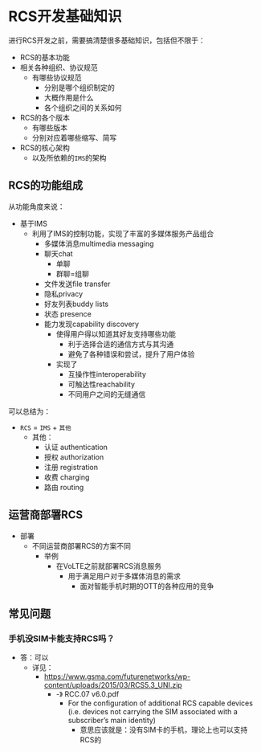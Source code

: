 # RCS开发基础知识

进行RCS开发之前，需要搞清楚很多基础知识，包括但不限于：

* RCS的基本功能
* 相关各种组织、协议规范
  * 有哪些协议规范
    * 分别是哪个组织制定的
    * 大概作用是什么
    * 各个组织之间的关系如何
* RCS的各个版本
  * 有哪些版本
  * 分别对应着哪些缩写、简写
* RCS的核心架构
  * 以及所依赖的`IMS`的架构

## RCS的功能组成

从功能角度来说：

* 基于IMS
  * 利用了IMS的控制功能，实现了丰富的多媒体服务产品组合
    * 多媒体消息multimedia messaging
    * 聊天chat
      * 单聊
      * 群聊=组聊
    * 文件发送file transfer
    * 隐私privacy
    * 好友列表buddy lists
    * 状态 presence
    * 能力发现capability discovery
      * 使得用户得以知道其好友支持哪些功能
        * 利于选择合适的通信方式与其沟通
        * 避免了各种错误和尝试，提升了用户体验
      * 实现了
        * 互操作性interoperability
        * 可触达性reachability
        * 不同用户之间的无缝通信

可以总结为：

* `RCS` = `IMS` + `其他`
  * 其他：
    * 认证 authentication
    * 授权 authorization
    * 注册 registration
    * 收费 charging
    * 路由 routing

## 运营商部署RCS

* 部署
  * 不同运营商部署RCS的方案不同
    * 举例
      * 在VoLTE之前就部署RCS消息服务
        * 用于满足用户对于多媒体消息的需求
          * 面对智能手机时期的OTT的各种应用的竞争

## 常见问题

### 手机没SIM卡能支持RCS吗？

* 答：可以
  * 详见：
    * https://www.gsma.com/futurenetworks/wp-content/uploads/2015/03/RCS5.3_UNI.zip
      * -》 RCC.07 v6.0.pdf
        * For the configuration of additional RCS capable devices (i.e. devices not carrying the SIM associated with a subscriber’s main identity)
          * 意思应该就是：没有SIM卡的手机，理论上也可以支持RCS的
